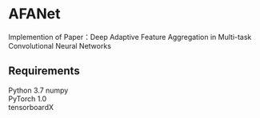 # AFANet
  Implemention of Paper：Deep Adaptive Feature Aggregation in Multi-task Convolutional Neural Networks
## Requirements
  Python 3.7
  numpy  
  PyTorch 1.0  
  tensorboardX  

